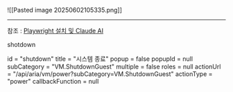 
![[Pasted image 20250602105335.png]]


---


참조 : [Playwright 설치 및 Claude AI](https://americanopeople.tistory.com/475)


shotdown 

id = "shutdown"
title = "시스템 종료"
popup = false
popupId = null
subCategory = "VM.ShutdownGuest"
multiple = false
roles = null
actionUrl = "/api/aria/vm/power?subCategory=VM.ShutdownGuest"
actionType = "power"
callbackFunction = null